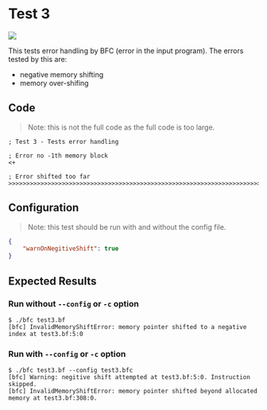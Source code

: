 # Test 3

<img src="https://bfc-test.https12345678.repl.co/badge.php?test=3">

This tests error handling by BFC (error in the input program). The errors tested by this are:

- negative memory shifting
- memory over-shifing

## Code

> Note: this is not the full code as the full code is too large.

```brainfuck
; Test 3 - Tests error handling

; Error no -1th memory block
<+

; Error shifted too far
>>>>>>>>>>>>>>>>>>>>>>>>>>>>>>>>>>>>>>>>>>>>>>>>>>>>>>>>>>>>>>>>>>>>>>>>>>>>>>>>>>>>>>>>>>>>>>>>>>>>
```

## Configuration

> Note: this test should be run with and without the config file.

```json
{
	"warnOnNegitiveShift": true
}
```

## Expected Results

### Run without `--config` or `-c` option

```
$ ./bfc test3.bf
[bfc] InvalidMemoryShiftError: memory pointer shifted to a negative index at test3.bf:5:0
```

### Run with `--config` or `-c` option

```
$ ./bfc test3.bf --config test3.bfc
[bfc] Warning: negitive shift attempted at test3.bf:5:0. Instruction skipped.
[bfc] InvalidMemoryShiftError: memory pointer shifted beyond allocated memory at test3.bf:308:0.
```